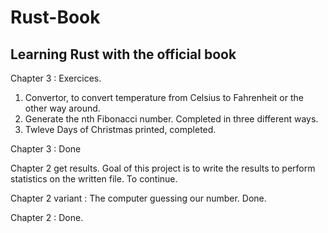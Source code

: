 # Rust-Book
## Learning Rust with the official book

Chapter 3 : Exercices.
1) Convertor, to convert temperature from Celsius to Fahrenheit or the other way around.
2) Generate the nth Fibonacci number. Completed in three different ways.
3) Twleve Days of Christmas printed, completed.


Chapter 3 : Done


Chapter 2 get results. Goal of this project is to write the results to perform statistics on the written file. To continue.


Chapter 2 variant : The computer guessing our number. Done.


Chapter 2 : Done.